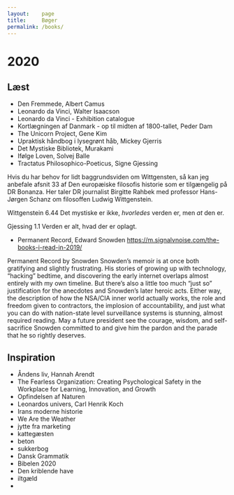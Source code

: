 ```yaml
---
layout:    page
title:     Bøger
permalink: /books/
---
```


# 2020

## Læst

* Den Fremmede, Albert Camus
* Leonardo da Vinci, Walter Isaacson
* Leonardo da Vinci - Exhibition catalogue
* Kortlægningen af Danmark - op til midten af 1800-tallet, Peder Dam
* The Unicorn Project, Gene Kim
* Upraktisk håndbog i lysegrønt håb, Mickey Gjerris
* Det Mystiske Bibliotek, Murakami
* Ifølge Loven, Solvej Balle
* Tractatus Philosophico-Poeticus, Signe Gjessing

Hvis du har behov for lidt baggrundsviden om Wittgensten, så kan jeg anbefale afsnit 33 af Den europæiske filosofis historie som er tilgængelig på DR Bonanza. Her taler DR journalist Birgitte Rahbek med professor Hans-Jørgen Schanz om filosoffen Ludwig Wittgenstein.

Wittgenstein
6.44 Det mystiske er ikke, _hvorledes_ verden er, men _at_ den er.

Gjessing
1.1 Verden er alt, hvad der er oplagt.


* Permanent Record, Edward Snowden
https://m.signalvnoise.com/the-books-i-read-in-2019/

 

Permanent Record by Snowden
Snowden’s memoir is at once both gratifying and slightly frustrating. His stories of growing up with technology, “hacking” bedtime, and discovering the early internet overlaps almost entirely with my own timeline. But there’s also a little too much “just so” justification for the anecdotes and Snowden’s later heroic acts. Either way, the description of how the NSA/CIA inner world actually works, the role and freedom given to contractors, the implosion of accountability, and just what you can do with nation-state level surveillance systems is stunning, almost required reading. May a future president see the courage, wisdom, and self-sacrifice Snowden committed to and give him the pardon and the parade that he so rightly deserves.

 
## Inspiration

* Åndens liv, Hannah Arendt
* The Fearless Organization: Creating Psychological Safety in the Workplace for Learning, Innovation, and Growth
* Opfindelsen af Naturen
* Leonardos univers, Carl Henrik Koch
* Irans moderne historie
* We Are the Weather
* jytte fra marketing
* kattegæsten
* beton
* sukkerbog
* Dansk Grammatik
* Bibelen 2020
* Den kriblende have
* iltgæld
* 
